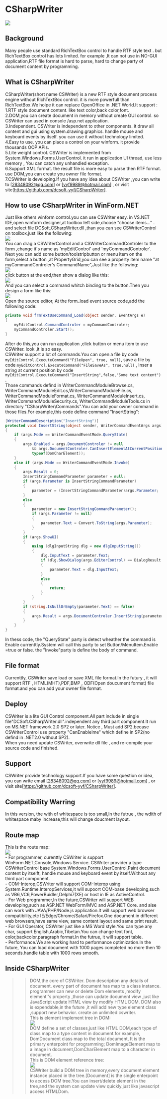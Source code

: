# CSharpWriter
<img src="https://raw.githubusercontent.com/dcsoft-yyf/CSharpWriter/main/snapshort.png"/>

## Background
 Many people use standard RichTextBox control to handle RTF style text . but RichTextBox control has lots limited. for example ,It can not use in NO-GUI application,RTF file format is hard to parse, hard to change party of document content by programming.
 
## What is CSharpWriter
 CSharpWriter(short name CSWriter) is a new RTF style document process engine without RichTextBox control. it is more powerfull than RichTextBox.We holpe it can replace OpenOffice in .NET World.It support :
<br />1.RTF style document content. like text color,back color,font.
<br />2.DOM,you can create document in memory without create GUI control. so CSWriter can used in console /asp.net application.
<br />3.Independent. CSWriter is independent to other components. it draw all content and gui using system.drawing.graphics. handle mouse and keyboard events by itself. you can use it without technology limited.
<br />4.Easy to use. you can place a control on your winform. it provide thousands OOP APIs.
<br />5.Lite weight control. CSWriter is implemented from System.Windows.Forms.UserControl. it run in application UI thread, use less memory , You can catch any unhandled exception.
<br />6.Support XML format. the result file is more easy to parse then RTF format. use DOM,you can create you owner file format.
<br />7.CSWriter is developing.If you have any idea about CSWriter ,you can write to [28348092@qq.com] or [yyf9989@hotmail.com] , or visit site[https://github.com/dcsoft-yyf/CSharpWriter].

## How to use CSharpWriter in WinForm.NET
 Just like others winform control.you can use CSWriter easy. in VS.NET IDE,open winform designer,at toolbox left side,choose "choose items..." . and select file DCSoft.CSharpWriter.dll ,than you can see CSWriterControl on toolbox,just like the following:
<br /><img src="https://raw.githubusercontent.com/dcsoft-yyf/CSharpWriter/main/about.files/dcimg_39226.jpg" />
<br />   You can drag a CSWriterControl and a CSWriterCommandControler to the form ,change it's name as 'myEditControl' and 'myCommandControler'.
Next you can add some button/toolstripbutton or menu item on the form,select a button ,at PropertyGrid,you can see a property item name "at myCommandControler's CommandName",Just like the following:
<br /><img src="https://raw.githubusercontent.com/dcsoft-yyf/CSharpWriter/main/about.files/dcimg_39227.jpg" />
<br />click button at the end,then show a dialog like this:
<br /><img src="https://raw.githubusercontent.com/dcsoft-yyf/CSharpWriter/main/about.files/dcimg_39228.jpg" />
<br />  And you can select a command whitch binding to the button.Then you design a form like this:
<br /><img src="https://raw.githubusercontent.com/dcsoft-yyf/CSharpWriter/main/about.files/dcimg_39229.jpg" />
<br /> Open the source editor, At the form_load event source code,add the following code:
    
```C#
private void frmTextUseCommand_Load(object sender, EventArgs e)
{
    myEditControl.CommandControler = myCommandControler;
    myCommandControler.Start();
}
```
 After do this,you can run application ,click button or menu item to use CSWriter. look ,it is so easy.
<br /> CSWriter support a lot of commands.You can open a file by code `myEditControl.ExecuteCommand("FileOpen", true, null)`, save a file by code `myEditControl.ExecuteCommand("FileSaveAs", true,null)` , Inser a string at current position by code `myEditControl.ExecuteCommand("InsertString",false,"Some text content")` .
<br /> Those commands defind in WriterCommandModuleBrowse.cs, WriterCommandModuleEdit.cs,WriterCommandModuleFile.cs, WriterCommandModuleFormat.cs, WriterCommandModuleInsert.cs, WriterCommandModuleSecurity.cs, WriterCommandModuleTools.cs in directory "CSharpWriter\Commands".You can add your owner command in those files.For example,this code define command "InsertString":
     
```C#
[WriterCommandDescription("InsertString")]
protected void InsertString(object sender, WriterCommandEventArgs args)
{
    if (args.Mode == WriterCommandEventMode.QueryState)
    {
        args.Enabled = args.DocumentControler != null
            && args.DocumentControler.CanInsertElementAtCurrentPosition(
            typeof(DomCharElement));
    }
    else if (args.Mode == WriterCommandEventMode.Invoke)
    {
        args.Result = 0;
        InsertStringCommandParameter parameter = null;
        if (args.Parameter is InsertStringCommandParameter)
        {
            parameter = (InsertStringCommandParameter)args.Parameter;
        }
        else
        {
            parameter = new InsertStringCommandParameter();
            if (args.Parameter != null)
            {
                parameter.Text = Convert.ToString(args.Parameter);
            }
        }
        if (args.ShowUI)
        {
            using (dlgInputString dlg = new dlgInputString())
            {
                dlg.InputText = parameter.Text;
                if (dlg.ShowDialog(args.EditorControl) == DialogResult.OK)
                {
                    parameter.Text = dlg.InputText;
                }
                else
                {
                    return;
                }
            }
        }
        if (string.IsNullOrEmpty(parameter.Text) == false)
        {
            args.Result = args.DocumentControler.InsertString(parameter.Text);
        }
    }
}
```
 In thess code, the "QueryState" party is detect wheather the command is Enable currenttly.System will call this party to set Button/MenuItem.Enable =true or false. the "Invoke"party is define the body of command.
    
## File format
Currenttly, CSWriter save load or save XML file format.In the futury , it will support RTF , HTML(MHT),PDF,BMP , ODF(Open doucument format) file format.and you can add your owner file format.

## Deploy
CSWriter is a lite GUI Control component.All part include in single file"DCSoft.CSharpWriter.dll".independent any third part component.It run on MS.NET framework 2.0 SP2 or later. Notice , Must add SP2.becase CSWriterControl use property "CanEnableIme" which define in SP2(no defind in .NET2.0 without SP2).
<br /> When you need update CSWriter, overwrite dll file , and re-compile your source code and finished.
    
## Support
CSWriter provide technology support.If you have some question or idea, you can write email  [28348092@qq.com] or [yyf9989@hotmail.com] , or visit site[https://github.com/dcsoft-yyf/CSharpWriter].

## Compatibility Warring
In this version, the with of whitespace is too small,In the futrue , the wdith of whitespace maby increase,this will change doucment layout.

## Route map
This is the route map:
<br /><img src="https://raw.githubusercontent.com/dcsoft-yyf/CSharpWriter/main/about.files/dcimg_39230.jpg" />
<br />- For programmer, curenttly CSWriter is support WinForm.NET,Console,Windows Service. CSWriter provider a type CSWriterControl base System.Windows.Forms.UserControl,Paint document content by itselft, handle mouse and keyboard event by itself.Without any third part component.
<br />- COM-Interop,CSWriter will support COM-Interop using System.Runtime.InteropServices,it will supoort COM-base developing,such as VB6,VC6,PowerBuidler,Delphi7(XE) or host in IE as ActiveControl.
<br />- For Web programmer,In the future,CSWriter will support WEB developing,such as ASP.NET WebForm/MVC and ASP.NET Core. and alse can work with JAVA/PHP/Node.js application.It will support web browser compatibility,etc IE/Edge/Chrome/Safari/Firefox.One document in different web browsers,have same view, same content layout and same print result.
<br />- For GUI Operator, CSWriter just like a MS Word style.You can type any char, support English,Arabic,Tibetan.You can change text font, color,backcolor,paragraph format.In the futrue, it will support table.
<br />- Performance.We are working hard to performance optimization.In the future, You can load document with 1000 pages completed no more then 10 seconds.handle table with 1000 rows smooth.
## Inside CSharpWriter
>>DOM,the core of CSWriter. Dom description any details of document. every part of document has map to a class instance. programmer can new or delete Dom elements ,modify element''s property ,those can update document view ,just like JavaScript update HTML view by modify HTML DOM. DOM also is expendable,in the future ,it will add new type element class ,support new behavior. create an unlimited cswriter.
<br />This is element implement tree in DOM:
<br /><img src="https://raw.githubusercontent.com/dcsoft-yyf/CSharpWriter/main/about.files/dcimg_39231.jpg" />
<br /> DOM define a set of classes,just like HTML DOM,each type of class map to a type content in document.for example, DomDocument class map to the total document, It is the primary enterpoint for programming; DomImageElement map to a image in document,DomCharElement map to a character in document.
<br />This is DOM element reference tree:
<br /><img src="https://raw.githubusercontent.com/dcsoft-yyf/CSharpWriter/main/about.files/dcimg_39232.jpg" />
<br />CSWriter build a DOM tree in memory,every document element instance placed in the tree.[Document] is the single enterpoint to access DOM tree.You can insert/delete element in the tree,and the system can update view quickly.just like javascript access HTMLDom.
